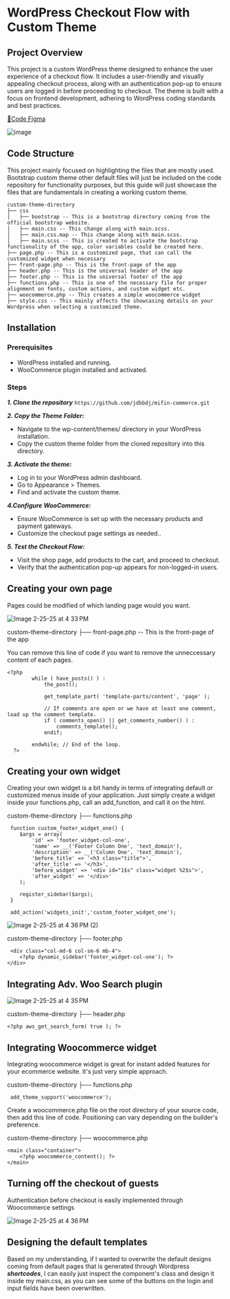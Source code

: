 # WordPress Checkout Flow with Custom Theme

## Project Overview

This project is a custom WordPress theme designed to enhance the user experience of a checkout flow. It includes a user-friendly and visually appealing checkout process, along with an authentication pop-up to ensure users are logged in before proceeding to checkout. The theme is built with a focus on frontend development, adhering to WordPress coding standards and best practices.

[🎯Code Figma](https://www.figma.com/design/fpXrViNXOONOo1H1IHtOum/RANDOMIZE?node-id=0-1&p=f&t=cKJ7fEXGZaQ5CJiL-0)


![image](https://github.com/user-attachments/assets/3e496188-1283-4d5f-8096-0aad2322ac0f)


## Code Structure

This project mainly focused on highlighting the files that are mostly used. Bootstrap custom theme other default files will just be included on the code repository for functionality purposes, but this guide will just showcase the files that are fundamentals in creating a working custom theme.

```
custom-theme-directory
├── css
│   ├── bootstrap -- This is a bootstrap directory coming from the official bootstrap website.
│   ├── main.css -- This change along with main.scss.
│   ├── main.css.map -- This change along with main.scss.
│   ├── main.scss -- This is created to activate the bootstrap functionality of the app, color variables could be created here.
├── page.php -- This is a customized page, that can call the customized widget when necessary
├── front-page.php -- This is the front-page of the app
├── header.php -- This is the universal header of the app
├── footer.php -- This is the universal footer of the app
├── functions.php -- This is one of the necessary file for proper alignment on fonts, custom actions, and custom widget etc.
├── woocommerce.php -- This creates a simple woocommerce widget
├── style.css -- This mainly affects the showcasing details on your Wordpress when selecting a customized theme.

```

## Installation

### Prerequisites

- WordPress installed and running.
- WooCommerce plugin installed and activated.

### Steps

***1. Clone the repository***
`https://github.com/jdbbdj/mifin-commerce.git`

***2. Copy the Theme Folder:***
- Navigate to the wp-content/themes/ directory in your WordPress installation.
- Copy the custom theme folder from the cloned repository into this directory.

***3. Activate the theme:***
- Log in to your WordPress admin dashboard.
- Go to Appearance > Themes.
- Find and activate the custom theme.

***4.Configure WooCommerce:***
- Ensure WooCommerce is set up with the necessary products and payment gateways.
- Customize the checkout page settings as needed..

***5. Test the Checkout Flow:***
- Visit the shop page, add products to the cart, and proceed to checkout.
- Verify that the authentication pop-up appears for non-logged-in users.

## Creating your own page

Pages could be modified of which landing page would you want.

![Image 2-25-25 at 4 33 PM](https://github.com/user-attachments/assets/4077234e-5576-4e6e-a5f4-1e8b1ea9b27c)

custom-theme-directory
├── front-page.php -- This is the front-page of the app

You can remove this line of code if you want to remove the unneccessary content of each pages.

```
<?php
		while ( have_posts() ) :
			the_post();

			get_template_part( 'template-parts/content', 'page' );

			// If comments are open or we have at least one comment, load up the comment template.
			if ( comments_open() || get_comments_number() ) :
				comments_template();
			endif;

		endwhile; // End of the loop.
  ?>

```


## Creating your own widget

Creating your own widget is a bit handy in terms of integrating default or customized menus inside of your application. Just simply create a widget inside your functions.php, call an add_function, and call it on the html.

custom-theme-directory
├── functions.php
```
 function custom_footer_widget_one() {
	$args = array(
		'id' => 'footer_widget-col-one',
		'name' => __('Footer Column One', 'text_domain'),
		'description' => __('Column One', 'text_domain'),
		'before_title' => '<h3 class="title">',
		'after_title' => '</h3>',
		'before_widget' => '<div id="1$s" class="widget %2$s">',
		'after_widget' => '</div>'
	);

	register_sidebar($args);
 }

 add_action('widgets_init','custom_footer_widget_one');
```


![Image 2-25-25 at 4 36 PM (2)](https://github.com/user-attachments/assets/07cd4880-6f44-4b17-ac38-34f9e417e0a9)

custom-theme-directory
├── footer.php
```
 <div class="col-md-6 col-sm-6 mb-4">
    <?php dynamic_sidebar('footer_widget-col-one'); ?>
</div>
```



## Integrating Adv. Woo Search plugin
![Image 2-25-25 at 4 35 PM](https://github.com/user-attachments/assets/e35b0254-d739-437b-949a-f7b61a5ab558)

custom-theme-directory
├── header.php

```
<?php aws_get_search_form( true ); ?>
```

## Integrating Woocommerce widget
Integrating woocommerce widget is great for instant added features for your ecommerce website. It's just very simple approach.

custom-theme-directory
├── functions.php
```
 add_theme_support('woocommerce');
```

Create a woocommerce.php file on the root directory of your source code, then add this line of code. Positioning can vary depending on the builder's preference.

custom-theme-directory
├── woocommerce.php

```
<main class="container">
    <?php woocommerce_content(); ?>
</main>
```



## Turning off the checkout of guests

Authentication before checkout is easily implemented through Woocommerce settings

![Image 2-25-25 at 4 36 PM](https://github.com/user-attachments/assets/47fc2db2-6e9f-4b1e-a7a2-0b446316449b)

## Designing the default templates
Based on my understanding, if I wanted to overwrite the default designs coming from default pages that is generated through Wordpress ***shortcodes***, I can easily just inspect the component's class and design it inside my main.css, as you can see some of the buttons on the login and input fields have been overwritten.
